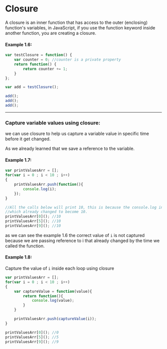 # Closure
A closure is an inner function that has access to the outer (enclosing) function's variables, in JavaScript, if you use the function keyword inside another function, you are creating a closure.

#### Example 1.6:
```javascript
var testClosure = function() {
    var counter = 0; //counter is a private property
    return function() {
        return counter += 1;
    }
};

var add = testClosure();

add();
add();
add();
```

---

### Capture variable values using closure:

we can use closure to help us capture a variable value in specific time before it get changed.

As we already learned that we save a reference to the variable.

#### Example 1.7:
```javascript
var printValuesArr = [];
for(var i = 0 ; i < 10 ; i++)
{
    printValuesArr.push(function(){
        console.log(i);
    });
}

//All the calls below will print 10, this is because the console.log inside each function is having a reference to i variables,
//which already changed to become 10.
printValuesArr[0](); //10
printValuesArr[5](); //10
printValuesArr[9](); //10
```

as we can see the example 1.6 the correct value of `i` is not captured because we are passing reference to i that already changed by the time we called the function.

#### Example 1.8:
Capture the value of `i` inside each loop using closure

```javascript
var printValuesArr = [];
for(var i = 0 ; i < 10 ; i++)
{
    var captureValue = function(value){
        return function(){
            console.log(value);
        }
    }

    printValuesArr.push(captureValue(i));
}

printValuesArr[0](); //0
printValuesArr[5](); //5
printValuesArr[9](); //9
```
